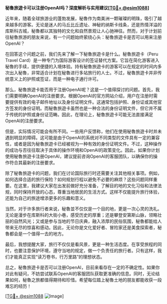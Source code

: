 **秘魯旅遊卡可以注册OpenAI吗？深度解析与实用建议[[TG💪+ @esim1088](https://t.me/s/esim1088)]**

近年来，随着全球旅游业的蓬勃发展，秘魯作为南美洲一颗璀璨的明珠，吸引了越来越多的游客。无论是迷人的马丘比丘遗址、神秘的纳斯卡线条，还是热情洋溢的库斯科古城，秘魯都以其独特的文化和自然景观让人心驰神往。然而，对于计划前往秘魯旅游的朋友来说，有一个问题始终萦绕心头：秘魯旅遊卡是否可以用来注册OpenAI？

在回答这个问题之前，我们先来了解一下秘魯旅遊卡是什么。秘魯旅遊卡（Peru Travel Card）是一种专门为国际游客设计的签证替代方案。它旨在简化游客进入秘魯的手续，提供便捷的入境体验。持有秘魯旅遊卡的游客可以在规定的时间内多次出入秘魯，非常适合计划在秘魯进行多站旅行的人士。不过，秘魯旅遊卡并非传统意义上的护照或签证，而是一种电子通行许可。

那么，秘魯旅遊卡能否用于注册OpenAI呢？这是一个值得探讨的问题。首先，我们需要明确OpenAI的注册要求。根据OpenAI的官方网站介绍，用户在注册时需要提供有效的电子邮件地址以及身份证明文件。这通常包括护照、身份证或其他官方签发的身份证明。而秘魯旅遊卡虽然也是一种合法的身份证明文件，但它并不属于传统的护照或身份证范畴。因此，在理论上，秘魯旅遊卡可能无法直接满足OpenAI的注册要求。

但是，实际情况可能会有所不同。一些用户反馈称，他们在使用秘魯旅遊卡时并未遇到明显的障碍。这可能是由于OpenAI的系统对不同类型的文件具有一定的兼容性，或者是因为秘魯旅遊卡已经被视为一种有效的身份证明文件。不过，这种操作的成功与否往往取决于具体的操作环境和OpenAI的政策变化。因此，如果你计划使用秘魯旅遊卡注册OpenAI，建议提前咨询OpenAI的客服团队，以确保你的操作符合其最新的注册要求。

除了秘魯旅遊卡的问题，我们在讨论国际旅行时还需要关注其他相关事项。例如，如何选择合适的旅行保险？如何规划行程以避免不必要的麻烦？这些问题同样重要。在这里，我建议大家在出发前做好充分准备，了解目的地的文化习俗和法律法规，同时保持开放的心态，尊重当地居民的生活方式。这样不仅能提升旅行体验，还能为自己的旅途增添更多的乐趣和意义。

当然，对于许多旅行者来说，秘魯並不仅仅是一个目的地，更是一次心灵的洗礼。无论是漫步在库斯科的大街小巷，感受历史的厚重；还是攀登安第斯山脉，领略壮丽的自然风光；又或是参与当地的节日庆典，融入浓厚的民俗氛围，秘魯都能给人带来无尽的惊喜和感动。因此，无论你是文化爱好者、冒险家还是美食探索者，秘魯都会是一个值得一去的地方。

最后，我想提醒大家，旅行不仅仅是看风景，更是一种生活态度。在享受旅程的同时，也要注意保护环境，遵守当地的规定，做一个负责任的旅行者。只有这样，我们才能真正实现“读万卷书，行万里路”的理想状态。

总之，秘魯旅遊卡是否可以注册OpenAI，目前来看存在一定的不确定性。如果你对此有疑问，不妨尝试联系OpenAI的客服团队获取更准确的信息。同时，无论结果如何，秘魯之旅都值得期待和珍惜。希望每位踏上秘魯土地的朋友都能收获一段难忘的经历！

[[TG💪+ @esim1088](https://t.me/s/esim1088) ![Image](https://i.postimg.cc/4NQfJmqS/Snipaste-2025-05-13-00-14-12.png)]